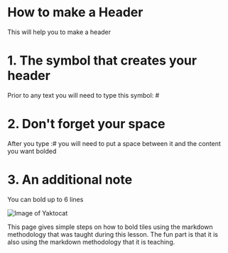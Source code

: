 # How to make a Header
This will help you to make a header
# 1. The symbol that creates your header
Prior to any text you will need to type this symbol: #
# 2. Don't forget your space
After you type :# you will need to put a space between it and the content you want bolded
# 3. An additional note
You can bold up to 6 lines

![Image of Yaktocat](https://octodex.github.com/images/yaktocat.png)

This page gives simple steps on how to bold tiles using the markdown methodology that was taught during this lesson. The fun part is that it is also using the markdown methodology that it is teaching.
